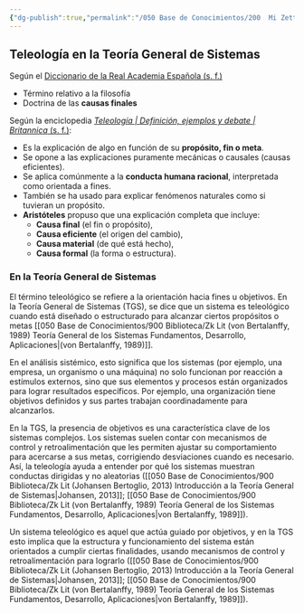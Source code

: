 ```yaml
---
{"dg-publish":true,"permalink":"/050 Base de Conocimientos/200  Mi Zettelkasten/100 Docencia/Org1/2025/Clase 10 Definición de un Sistema/Zk Teleología en la Teoría General de Sistemas/","tags":["digitalGarden"]}
---
```


## Teleología en la Teoría General de Sistemas

Según el [Diccionario de la Real Academia Española (s. f.)](https://dle.rae.es/teleología)
- Término relativo a la filosofía
- Doctrina de las **causas finales**

Según la enciclopedia [_Teleología | Definición, ejemplos y debate | Britannica_ (s. f.)](https://www-britannica-com.translate.goog/topic/teleology):
- Es la explicación de algo en función de su **propósito, fin o meta**.
- Se opone a las explicaciones puramente mecánicas o causales (causas eficientes).
- Se aplica comúnmente a la **conducta humana racional**, interpretada como orientada a fines.
- También se ha usado para explicar fenómenos naturales como si tuvieran un propósito.
- **Aristóteles** propuso que una explicación completa que incluye:
    - **Causa final** (el fin o propósito),
    - **Causa eficiente** (el origen del cambio),
    - **Causa material** (de qué está hecho),
    - **Causa formal** (la forma o estructura).

### En la Teoría General de Sistemas

El término teleológico se refiere a la orientación hacia fines u objetivos. En la Teoría General de Sistemas (TGS), se dice que un sistema es teleológico cuando está diseñado o estructurado para alcanzar ciertos propósitos o metas [[050 Base de Conocimientos/900 Biblioteca/Zk Lit (von Bertalanffy, 1989) Teoría General de los Sistemas Fundamentos, Desarrollo, Aplicaciones\|(von Bertalanffy, 1989)]].

En el análisis sistémico, esto significa que los sistemas (por ejemplo, una empresa, un organismo o una máquina) no solo funcionan por reacción a estímulos externos, sino que sus elementos y procesos están organizados para lograr resultados específicos. Por ejemplo, una organización tiene objetivos definidos y sus partes trabajan coordinadamente para alcanzarlos.

En la TGS, la presencia de objetivos es una característica clave de los sistemas complejos. Los sistemas suelen contar con mecanismos de control y retroalimentación que les permiten ajustar su comportamiento para acercarse a sus metas, corrigiendo desviaciones cuando es necesario. Así, la teleología ayuda a entender por qué los sistemas muestran conductas dirigidas y no aleatorias ([[050 Base de Conocimientos/900 Biblioteca/Zk Lit (Johansen Bertoglio, 2013) Introducción a la Teoría General de Sistemas\|Johansen, 2013]]; [[050 Base de Conocimientos/900 Biblioteca/Zk Lit (von Bertalanffy, 1989) Teoría General de los Sistemas Fundamentos, Desarrollo, Aplicaciones\|von Bertalanffy, 1989]]).

Un sistema teleológico es aquel que actúa guiado por objetivos, y en la TGS esto implica que la estructura y funcionamiento del sistema están orientados a cumplir ciertas finalidades, usando mecanismos de control y retroalimentación para lograrlo ([[050 Base de Conocimientos/900 Biblioteca/Zk Lit (Johansen Bertoglio, 2013) Introducción a la Teoría General de Sistemas\|Johansen, 2013]]; [[050 Base de Conocimientos/900 Biblioteca/Zk Lit (von Bertalanffy, 1989) Teoría General de los Sistemas Fundamentos, Desarrollo, Aplicaciones\|von Bertalanffy, 1989]]).